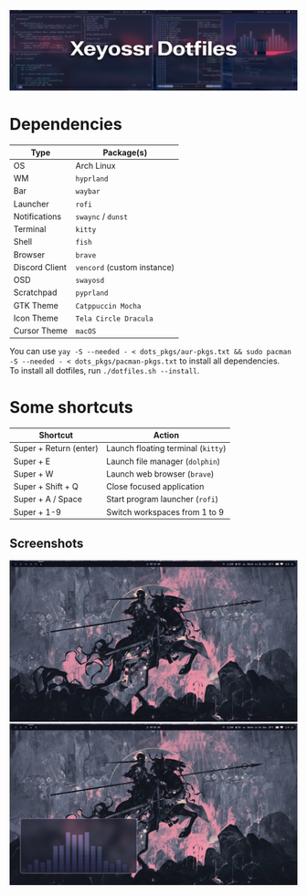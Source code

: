 ![dotfiles](pr/dotfiles.png)

# Dependencies

| Type           | Package(s)                  |
| -------------- | --------------------------- |
| OS             | Arch Linux                  |
| WM             | `hyprland`                  |
| Bar            | `waybar`                    |
| Launcher       | `rofi`                      |
| Notifications  | `swaync` / `dunst`          |
| Terminal       | `kitty`                     |
| Shell          | `fish`                      |
| Browser        | `brave`                     |
| Discord Client | `vencord` (custom instance) |
| OSD            | `swayosd`                   |
| Scratchpad     | `pyprland`                  |
| GTK Theme      | `Catppuccin Mocha`          |
| Icon Theme     | `Tela Circle Dracula`       |
| Cursor Theme   | `macOS`                     |

You can use `yay -S --needed - < dots_pkgs/aur-pkgs.txt && sudo pacman -S --needed - < dots_pkgs/pacman-pkgs.txt` to install all dependencies.  
To install all dotfiles, run `./dotfiles.sh --install`.

# Some shortcuts

| Shortcut               | Action                             |
| ---------------------- | ---------------------------------- |
| Super + Return (enter) | Launch floating terminal (`kitty`) |
| Super + E              | Launch file manager (`dolphin`)    |
| Super + W              | Launch web browser (`brave`)       |
| Super + Shift + Q      | Close focused application          |
| Super + A / Space      | Start program launcher (`rofi`)    |
| Super + 1-9            | Switch workspaces from 1 to 9      |

## Screenshots

![hyprland](pr/1.png)
![hyprland](pr/2.png)
